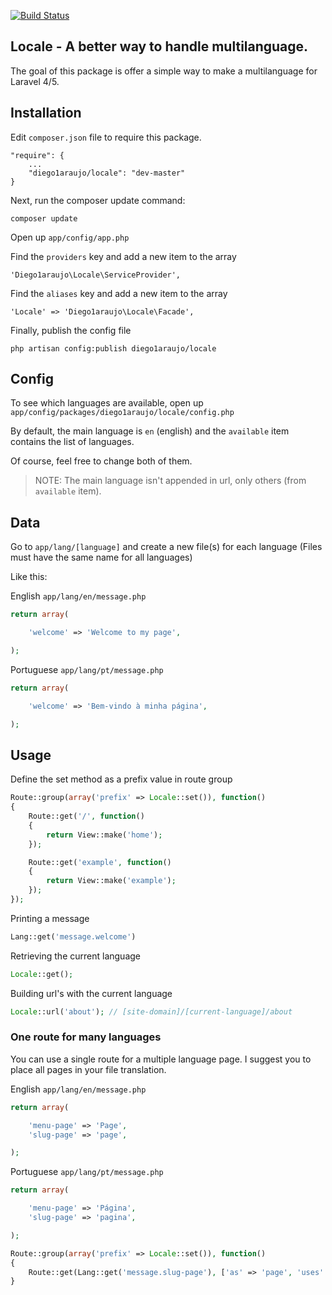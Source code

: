 [![Build Status](https://travis-ci.org/diego1araujo/locale.png?branch=master)](https://travis-ci.org/diego1araujo/locale)

## Locale - A better way to handle multilanguage.

The goal of this package is offer a simple way to make a multilanguage for Laravel 4/5.

## Installation

Edit `composer.json` file to require this package.

    "require": {
		...
		"diego1araujo/locale": "dev-master"
	}

Next, run the composer update command:

    composer update

Open up `app/config/app.php`

Find the `providers` key and add a new item to the array

	'Diego1araujo\Locale\ServiceProvider',

Find the `aliases` key and add a new item to the array

	'Locale' => 'Diego1araujo\Locale\Facade',

Finally, publish the config file

	php artisan config:publish diego1araujo/locale

## Config

To see which languages are available, open up `app/config/packages/diego1araujo/locale/config.php`

By default, the main language is `en` (english) and the `available` item contains the list of languages.

Of course, feel free to change both of them.

> NOTE: The main language isn't appended in url, only others (from `available` item).

## Data

Go to `app/lang/[language]` and create a new file(s) for each language (Files must have the same name for all languages)

Like this:

English `app/lang/en/message.php`

```php
return array(

	'welcome' => 'Welcome to my page',

);
```

Portuguese `app/lang/pt/message.php`

```php
return array(

	'welcome' => 'Bem-vindo à minha página',

);
```

## Usage

Define the set method as a prefix value in route group
```php
Route::group(array('prefix' => Locale::set()), function()
{
	Route::get('/', function()
	{
		return View::make('home');
	});

	Route::get('example', function()
	{
		return View::make('example');
	});
});
```

Printing a message
```php
Lang::get('message.welcome')
```

Retrieving the current language
```php
Locale::get();
```

Building url's with the current language
```php
Locale::url('about'); // [site-domain]/[current-language]/about
```

### One route for many languages

You can use a single route for a multiple language page. I suggest you to place all pages in your file translation.

English `app/lang/en/message.php`

```php
return array(

	'menu-page' => 'Page',
	'slug-page' => 'page',

);
```

Portuguese `app/lang/pt/message.php`

```php
return array(

	'menu-page' => 'Página',
	'slug-page' => 'pagina',

);
```

```php
Route::group(array('prefix' => Locale::set()), function()
{
	Route::get(Lang::get('message.slug-page'), ['as' => 'page', 'uses' => 'HomeController@page']);
}
```
